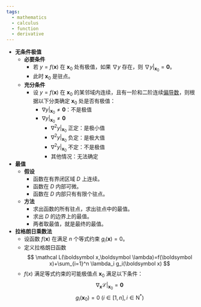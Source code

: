 ```yaml
---
tags:
  - mathematics
  - calculus
  - function
  - derivative
---
```

- **无条件极值**
    - **必要条件**
        - 若 $y=f(\boldsymbol x)$ 在 $\boldsymbol x_0$ 处有极值，如果 $\nabla y$ 存在，则 $\left.\nabla y\right|_{\boldsymbol x_0}=\boldsymbol 0$。
        - 此时 $\boldsymbol x_0$ 是驻点。
    - **充分条件**
        - 设 $y=f(\boldsymbol x)$ 在 $\boldsymbol x_0$ 的某邻域内连续，且有一阶和二阶连续[偏导数](/notes/docs/mathematics/calculus/partial-derivative)，则根据以下分类确定 $\boldsymbol x_0$ 处是否有极值：
            - $\left.\nabla y\right|_{\boldsymbol x_0}\ne \boldsymbol 0$：不是极值
            - $\left.\nabla y\right|_{\boldsymbol x_0}\ne \boldsymbol 0$
                - $\left.\nabla^2 y\right|_{\boldsymbol x_0}$ 正定：是极小值
                - $\left.\nabla^2 y\right|_{\boldsymbol x_0}$ 负定：是极大值
                - $\left.\nabla^2 y\right|_{\boldsymbol x_0}$ 不定：不是极值
                - 其他情况：无法确定
- **最值**
    - **假设**
        - 函数在有界闭区域 $D$ 上连续。
        - 函数在 $D$ 内部可微。
        - 函数在 $D$ 内部只有有限个驻点。
    - **方法**
        - 求出函数的所有驻点，求出驻点中的最值。
        - 求出 $D$ 的边界上的最值。
        - 两者取最值，就是最终的最值。
- **拉格朗日乘数法**
    - 设函数 $f(\boldsymbol x)$ 在满足 $n$ 个等式约束 $g_i(\boldsymbol x)=0$。
    - 定义拉格朗日函数
      $$
      \mathcal L(\boldsymbol x,\boldsymbol \lambda)=f(\boldsymbol x)+\sum_{i=1}^n \lambda_i g_i(\boldsymbol x)
      $$
    - $f(x)$ 满足等式约束的可能极值点 $\boldsymbol x_0$ 满足以下条件：
      $$
      \left.\nabla_{\boldsymbol x} \mathcal L\right|_{\boldsymbol x_0}=\boldsymbol 0
      $$
      $$
      g_i(\boldsymbol x_0)=0\ (i\in [1, n], i\in \mathrm N^*)
      $$
